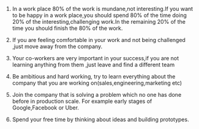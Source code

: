 1. In a work place 80% of the work is mundane,not interesting.If you want to be happy in a work place,you should spend 80% of the time doing 20% of the interesting,challenging work.In the remaining 20% of the time you should finish the 80% of the work.

2. If you are feeling comfortable in your work and not being challenged ,just move away from the company.

3. Your co-workers are very important in your success,if you are not learning anything from them ,just leave and find a different team

4. Be ambitious and hard working, try to learn everything about the company that you are working on(sales,engineering,marketing etc)

5. Join the company that is solving  a problem which no one has done before in production scale. For example early stages of Google,Facebook or Uber.

6. Spend your free time by thinking about ideas and building prototypes.
